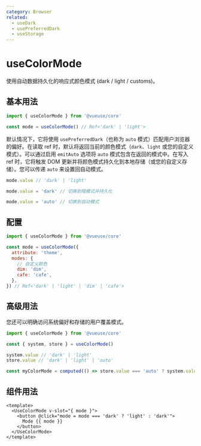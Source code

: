 ```yaml
---
category: Browser
related:
  - useDark
  - usePreferredDark
  - useStorage
---
```


# useColorMode

使用自动数据持久化的响应式颜色模式 (dark / light / customs)。

## 基本用法

```js
import { useColorMode } from '@vueuse/core'

const mode = useColorMode() // Ref<'dark' | 'light'>
```

默认情况下，它将使用 `usePreferredDark`（也称为 `auto` 模式）匹配用户浏览器的偏好。在读取 ref 时，默认将返回当前的颜色模式（`dark`、`light` 或您的自定义模式）。可以通过启用 `emitAuto` 选项将 `auto` 模式包含在返回的模式中。在写入 ref 时，它将触发 DOM 更新并将颜色模式持久化到本地存储（或您的自定义存储）。您可以传递 `auto` 来设置回自动模式。

```ts
mode.value // 'dark' | 'light'

mode.value = 'dark' // 切换到暗模式并持久化

mode.value = 'auto' // 切换到自动模式
```

## 配置

```js
import { useColorMode } from '@vueuse/core'

const mode = useColorMode({
  attribute: 'theme',
  modes: {
    // 自定义颜色
    dim: 'dim',
    cafe: 'cafe',
  },
}) // Ref<'dark' | 'light' | 'dim' | 'cafe'>
```

## 高级用法

您还可以明确访问系统偏好和存储的用户覆盖模式。

```js
import { useColorMode } from '@vueuse/core'

const { system, store } = useColorMode()

system.value // 'dark' | 'light'
store.value // 'dark' | 'light' | 'auto'

const myColorMode = computed(() => store.value === 'auto' ? system.value : store.value)
```

## 组件用法

```vue
<template>
  <UseColorMode v-slot="{ mode }">
    <button @click="mode = mode === 'dark' ? 'light' : 'dark'">
      Mode {{ mode }}
    </button>
  </UseColorMode>
</template>
```
